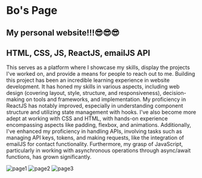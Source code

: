 # Bo's Page
## My personal website!!!😎😎😎
## HTML, CSS, JS, ReactJS, emailJS API

This serves as a platform where I showcase my skills, display the projects I've worked on, and provide a means for people to reach out to me. Building this project has been an incredible learning experience in website development. It has honed my skills in various aspects, including web design (covering layout, style, structure, and responsiveness), decision-making on tools and frameworks, and implementation. My proficiency in ReactJS has notably improved, especially in understanding component structure and utilizing state management with hooks. I've also become more adept at working with CSS and HTML, with hands-on experience encompassing aspects like padding, flexbox, and animations. Additionally, I've enhanced my proficiency in handling APIs, involving tasks such as managing API keys, tokens, and making requests, like the integration of emailJS for contact functionality. Furthermore, my grasp of JavaScript, particularly in working with asynchronous operations through async/await functions, has grown significantly.

![page1](https://github.com/BoPann/Bo_React_Portfolio/assets/114901461/686afe39-04d3-4a5b-a973-ae9996827793)
![page2](https://github.com/BoPann/Bo_React_Portfolio/assets/114901461/4be34187-359d-447a-9a70-7af62bf4394d)
![page3](https://github.com/BoPann/Bo_React_Portfolio/assets/114901461/b59cf622-7108-4f10-a75d-61041622baec)
